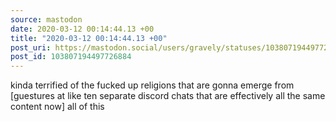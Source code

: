 ```yaml
---
source: mastodon
date: 2020-03-12 00:14:44.13 +00
title: "2020-03-12 00:14:44.13 +00"
post_uri: https://mastodon.social/users/gravely/statuses/103807194497726884
post_id: 103807194497726884
---
```

kinda terrified of the fucked up religions that are gonna emerge from [guestures at like ten separate discord chats that are effectively all the same content now] all of this


